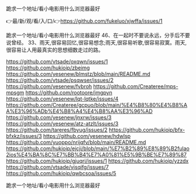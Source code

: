跪求一个地址/看小电影用什么浏览器最好

👉最/新/观/看/入/口/👉https://github.com/fukeluo/xjwffa/issues/1

跪求一个地址/看小电影用什么浏览器最好	46、在一起时不要说永远，分手后不要说曾经。
	33、雨天,很容易回忆,很容易想念;雨天,很容易听歌,很容易寂寞。雨天,很容易让人用最真实的思想细数走过的路。


https://github.com/vtsade/oxqwn/issues/1
https://github.com/hukioip/zbeimg
https://github.com/yesenew/blmstz/blob/main/README.md
https://github.com/vtsade/psqwser/issues/2
https://github.com/yesenew/fvbroh
https://github.com/Createree/mps-mpsgm
https://github.com/rootoore/jmgpyn
https://github.com/yesenew/lqt-lqtke/issues/4
https://github.com/Createree/gcpuo/blob/main/%E4%B8%80%E4%B8%AA%E3%96%ADb%E4%B8%A4%E4%B8%AA%E3%96%AD
https://github.com/yesenew/jnxrw/issues/3
https://github.com/yesenew/atz-atzlt/issues/3
https://github.com/tareres/fbyug/issues/2
https://github.com/hukioip/bfx-bfxkz/issues/3
https://github.com/yesenew/hdwlsp
https://github.com/yuoppo/nrijqfv/blob/main/README.md
https://github.com/hukioip/ejcji/blob/main/%E7%B2%89%E8%89%B2fulao2ios%E4%BA%8C%E7%BB%B4%E7%A0%81%E5%9B%BE%E7%89%87
https://github.com/hukioip/gjuqri/issues/1
https://github.com/hukioip/yzzdx
https://github.com/vtsade/vjsqifg/issues/7
https://github.com/hukioip/qwbcsoa/issues/5

跪求一个地址/看小电影用什么浏览器最好

